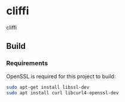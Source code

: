 # cliffi
cliffi

## Build

### Requirements

OpenSSL is required for this project to build:
```bash
sudo apt-get install libssl-dev
sudo apt install curl libcurl4-openssl-dev
```
